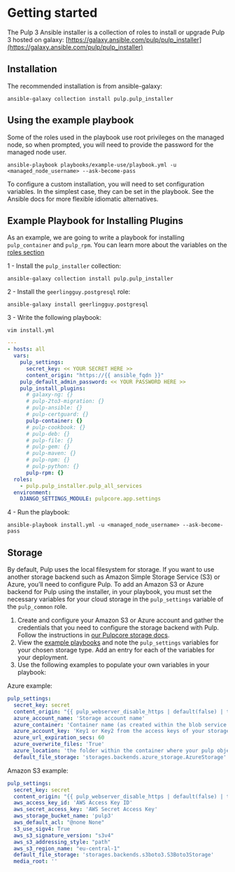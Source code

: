 Getting started
===============

The Pulp 3 Ansible installer is a collection of roles to install or upgrade Pulp 3 hosted on galaxy:
[https://galaxy.ansible.com/pulp/pulp_installer](https://galaxy.ansible.com/pulp/pulp_installer)

Installation
------------
The recommended installation is from ansible-galaxy:

```
ansible-galaxy collection install pulp.pulp_installer
```

Using the example playbook
--------------------------

Some of the roles used in the playbook use root privileges on the managed node, so when prompted,
you will need to provide the password for the managed node user.

```
ansible-playbook playbooks/example-use/playbook.yml -u <managed_node_username> --ask-become-pass
```

<script id="asciicast-335159" src="https://asciinema.org/a/335159.js" async data-autoplay="true" data-speed="2"></script>

To configure a custom installation, you will need to set configuration variables. In the simplest case,
they can be set in the playbook. See the Ansible docs for more flexible idiomatic alternatives.


Example Playbook for Installing Plugins
---------------------------------------
As an example, we are going to write a playbook for installing `pulp_container` and `pulp_rpm`.
You can learn more about the variables on the [roles section](https://pulp-installer.readthedocs.io/en/latest/roles/pulp/#role-variables)

1 -  Install the `pulp_installer` collection:
```
ansible-galaxy collection install pulp.pulp_installer
```

2 -  Install the `geerlingguy.postgresql` role:
```
ansible-galaxy install geerlingguy.postgresql
```

3 - Write the following playbook:
```
vim install.yml
```


```yaml
---
- hosts: all
  vars:
    pulp_settings:
      secret_key: << YOUR SECRET HERE >>
      content_origin: "https://{{ ansible_fqdn }}"
    pulp_default_admin_password: << YOUR PASSWORD HERE >>
    pulp_install_plugins:
      # galaxy-ng: {}
      # pulp-2to3-migration: {}
      # pulp-ansible: {}
      # pulp-certguard: {}
      pulp-container: {}
      # pulp-cookbook: {}
      # pulp-deb: {}
      # pulp-file: {}
      # pulp-gem: {}
      # pulp-maven: {}
      # pulp-npm: {}
      # pulp-python: {}
      pulp-rpm: {}
  roles:
    - pulp.pulp_installer.pulp_all_services
  environment:
    DJANGO_SETTINGS_MODULE: pulpcore.app.settings
```
4 - Run the playbook:
```
ansible-playbook install.yml -u <managed_node_username> --ask-become-pass
```
<script id="asciicast-335829" src="https://asciinema.org/a/335829.js" async data-autoplay="true" data-speed="2"></script>


Storage
-------

By default, Pulp uses the local filesystem for storage. If you want to use another storage backend such as Amazon Simple Storage Service (S3) or Azure, you’ll need to configure Pulp. To add an Amazon S3 or Azure backend for Pulp using the installer, in your playbook, you must set the necessary variables for your cloud storage in the `pulp_settings` variable of the `pulp_common` role.

1. Create and configure your Amazon S3 or Azure account and gather the credentials that you need to configure the storage backend with Pulp. Follow the instructions in [our Pulpcore storage docs](https://docs.pulpproject.org/pulpcore/installation/storage.html).
2. View the [example playbooks](https://github.com/pulp/pulp_installer/tree/master/playbooks) and note the `pulp_settings` variables for your chosen storage type. Add an entry for each of the variables for your deployment.
3. Use the following examples to populate your own variables in your playbook:

Azure example:
```yaml
pulp_settings:
  secret_key: secret
  content_origin: "{{ pulp_webserver_disable_https | default(false) | ternary('http', 'https') }}://{{ ansible_fqdn }}"
  azure_account_name: 'Storage account name'
  azure_container: 'Container name (as created within the blob service of your storage account)'
  azure_account_key: 'Key1 or Key2 from the access keys of your storage account'
  azure_url_expiration_secs: 60
  azure_overwrite_files: 'True'
  azure_location: 'the folder within the container where your pulp objects will be stored'
  default_file_storage: 'storages.backends.azure_storage.AzureStorage'
```

Amazon S3 example:
```yaml
pulp_settings:
  secret_key: secret
  content_origin: "{{ pulp_webserver_disable_https | default(false) | ternary('http', 'https') }}://{{ ansible_fqdn }}"
  aws_access_key_id: 'AWS Access Key ID'
  aws_secret_access_key: 'AWS Secret Access Key'
  aws_storage_bucket_name: 'pulp3'
  aws_default_acl: "@none None"
  s3_use_sigv4: True
  aws_s3_signature_version: "s3v4"
  aws_s3_addressing_style: "path"
  aws_s3_region_name: "eu-central-1"
  default_file_storage: 'storages.backends.s3boto3.S3Boto3Storage'
  media_root: ''
```
